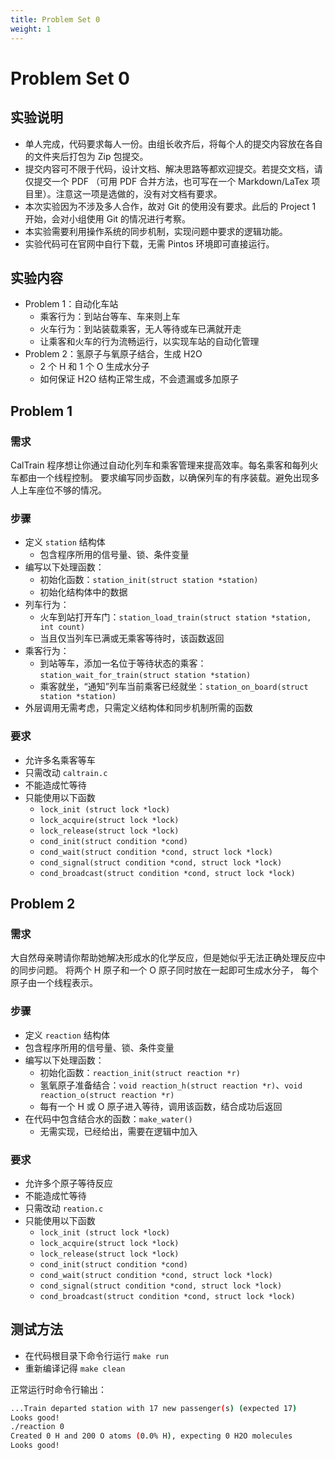 ```yaml
---
title: Problem Set 0
weight: 1
---
```


# Problem Set 0

## 实验说明

- 单人完成，代码要求每人一份。由组长收齐后，将每个人的提交内容放在各自的文件夹后打包为 Zip 包提交。
- 提交内容可不限于代码，设计文档、解决思路等都欢迎提交。若提交文档，请仅提交一个 PDF （可用 PDF 合并方法，也可写在一个 Markdown/LaTex 项目里）。注意这一项是选做的，没有对文档有要求。
- 本次实验因为不涉及多人合作，故对 Git 的使用没有要求。此后的 Project 1 开始，会对小组使用 Git 的情况进行考察。
- 本实验需要利用操作系统的同步机制，实现问题中要求的逻辑功能。
- 实验代码可在官网中自行下载，无需 Pintos 环境即可直接运行。

## 实验内容

- Problem 1：自动化车站
  - 乘客行为：到站台等车、车来则上车
  - 火车行为：到站装载乘客，无人等待或车已满就开走
  - 让乘客和火车的行为流畅运行，以实现车站的自动化管理
- Problem 2：氢原子与氧原子结合，生成 H2O
  - 2 个 H 和 1 个 O 生成水分子
  - 如何保证 H2O 结构正常生成，不会遗漏或多加原子

## Problem 1

### 需求

CalTrain 程序想让你通过自动化列车和乘客管理来提高效率。每名乘客和每列火车都由一个线程控制。 要求编写同步函数，以确保列车的有序装载。避免出现多人上车座位不够的情况。

### 步骤

- 定义 `station` 结构体
  - 包含程序所用的信号量、锁、条件变量
- 编写以下处理函数：
  - 初始化函数：`station_init(struct station *station)`
  - 初始化结构体中的数据
- 列车行为：
  - 火车到站打开车门：`station_load_train(struct station *station, int count)`
  - 当且仅当列车已满或无乘客等待时，该函数返回
- 乘客行为：
  - 到站等车，添加一名位于等待状态的乘客：`station_wait_for_train(struct station *station)`
  - 乘客就坐，“通知”列车当前乘客已经就坐：`station_on_board(struct station *station)`
- 外层调用无需考虑，只需定义结构体和同步机制所需的函数

### 要求

- 允许多名乘客等车
- 只需改动 `caltrain.c`
- 不能造成忙等待
- 只能使用以下函数
  - `lock_init (struct lock *lock)`
  - `lock_acquire(struct lock *lock)`
  - `lock_release(struct lock *lock)`
  - `cond_init(struct condition *cond)`
  - `cond_wait(struct condition *cond, struct lock *lock)`
  - `cond_signal(struct condition *cond, struct lock *lock)`
  - `cond_broadcast(struct condition *cond, struct lock *lock)`

## Problem 2

### 需求

大自然母亲聘请你帮助她解决形成水的化学反应，但是她似乎无法正确处理反应中的同步问题。 将两个 H 原子和一个 O 原子同时放在一起即可生成水分子， 每个原子由一个线程表示。

### 步骤

- 定义 `reaction` 结构体
- 包含程序所用的信号量、锁、条件变量
- 编写以下处理函数：
  - 初始化函数：`reaction_init(struct reaction *r)`
  - 氢氧原子准备结合：`void reaction_h(struct reaction *r)`、`void reaction_o(struct reaction *r)`
  - 每有一个 H 或 O 原子进入等待，调用该函数，结合成功后返回
- 在代码中包含结合水的函数：`make_water()`
  - 无需实现，已经给出，需要在逻辑中加入

### 要求

- 允许多个原子等待反应
- 不能造成忙等待
- 只需改动 `reation.c`
- 只能使用以下函数
  - `lock_init (struct lock *lock)`
  - `lock_acquire(struct lock *lock)`
  - `lock_release(struct lock *lock)`
  - `cond_init(struct condition *cond)`
  - `cond_wait(struct condition *cond, struct lock *lock)`
  - `cond_signal(struct condition *cond, struct lock *lock)`
  - `cond_broadcast(struct condition *cond, struct lock *lock)`

## 测试方法

- 在代码根目录下命令行运行 `make run`
- 重新编译记得 `make clean`

正常运行时命令行输出：

```sh
...Train departed station with 17 new passenger(s) (expected 17)
Looks good!
./reaction 0
Created 0 H and 200 O atoms (0.0% H), expecting 0 H2O molecules
Looks good!
```
